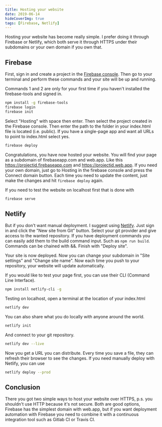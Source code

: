 ```yaml
---
title: Hosting your website
date: 2019-06-14
hideCoverImg: true
tags: [Firebase, Netlify]
---
```


Hosting your website has become really simple. I prefer doing it through Firebase or Netlify, which both serve it through HTTPS under their subdomains or your own domain if you own that.

## Firebase

First, sign in and create a project in the [Firebase console](https://console.firebase.google.com/). Then go to your terminal and perform these commands and your site will be up and running.

Commands 1 and 2 are only for your first time if you haven't installed the firebase-tools and signed in.

```bash
npm install -g firebase-tools
firebase login
firebase init
```

Select "Hosting" with space then enter. Then select the project created in the Firebase console. Then enter the path to the folder in your index.html file is located (i.e. public). If you have a single-page app and want all URLs to point to index.html select yes.

```bash
firebase deploy
```

Congratulations, you have now hosted your website. You will find your page as a subdomain of firebaseapp.com and web.app. Like this https://projectid.firebaseapp.com and https://projectid.web.app. If you need your own domain, just go to Hosting in the firebase console and press the Connect domain button. Each time you need to update the content, just make the changes and hit `firebase deploy` again.

If you need to test the website on localhost first that is done with

```bash
firebase serve
```

## Netlify

But if you don't want manual deployment. I suggest using [Netlify](https://app.netlify.com/). Just sign in and click the "New site from Git" button. Select your git provider and give access to the wanted repository. If you have deployment commands you can easily add them to the build command input. Such as `npm run build`. Commands can be chained with &&. Finish with "Deploy site".

Your site is now deployed. Now you can change your subdomain in "Site settings" and "Change site name". Now each time you push to your repository, your website will update automatically.

If you would like to test your page first, you can use their CLI (Command Line Interface).

```bash
npm install netlify-cli -g
```

Testing on localhost, open a terminal at the location of your index.html

```bash
netlify dev
```

You can also share what you do locally with anyone around the world.

```bash
netlify init
```

And connect to your git repository.

```bash
netlify dev --live
```

Now you get a URL you can distribute. Every time you save a file, they can refresh their browser to see the changes.
If you need manually deploy with Netlify, you can use

```bash
netlify deploy --prod
```

## Conclusion

There you got two simple ways to host your website over HTTPS, p.s. you shouldn't use HTTP because it's not secure. Both are good options, Firebase has the simplest domain with web.app, but if you want deployment automation with Firebase you need to combine it with a continuous integration tool such as Gitlab CI or Travis CI.
